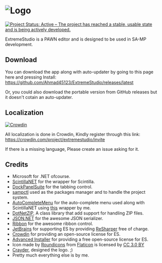# ![Logo](http://i.imgur.com/Jmxy3lc.png)

[![Project Status: Active – The project has reached a stable, usable state and is being actively developed.](http://www.repostatus.org/badges/latest/active.svg)](http://www.repostatus.org/#active)

ExtremeStudio is a PAWN editor and is designed to be used in SA-MP development.

## Download
You can download the app along with auto-updater by going to this page here and pressing Install:
https://github.com/Ahmad45123/ExtremeStudio/releases/latest

Or, you could also download the portable version from GitHub releases but it doesn't cotain an auto-updater.

## Localization
[![Crowdin](https://d322cqt584bo4o.cloudfront.net/extremestudio/localized.svg)](https://crowdin.com/project/extremestudio)

All localization is done in Crowdin, Kindly register through this link: 
https://crowdin.com/project/extremestudio/invite

If there is a missing language, Please create an issue asking for it.

## Credits
* Microsoft for .NET ofcourse.
* [ScintillaNET](https://github.com/jacobslusser/ScintillaNET) for the wrapper for Scintilla.
* [DockPanelSuite](http://dockpanelsuite.com/) for the tabbing control.
* [sampctl](http://forum.sa-mp.com/showthread.php?t=651159) used as the packages manager and to handle the project system.
* [AutoCompleteMenu](http://www.codeproject.com/Articles/365974/Autocomplete-Menu) for the auto-complete menu used along with ScintillaNET using [this](https://github.com/JohnyMac/AutoCompleteMenu-ScintillaNET) wrapper by me.
* [DotNetZIP](https://dotnetzip.codeplex.com/), A class library that add support for handling ZIP files. 
* [JSON.NET](http://www.json.net/) for the awesome JSON serializer.
* [Ribbon](http://www.codeproject.com/Articles/364272/Easily-Add-a-Ribbon-into-a-WinForms-Application-Cs) for the awesome ribbon control.
* [JetBrains](https://www.jetbrains.com/) for supporting ES by providing [ReSharper](https://www.jetbrains.com/resharper/) free of charge.
* [Crowdin](https://crowdin.com) for providing an open-source license for ES.
* [Advanced Installer](https://www.advancedinstaller.com) for providing a free open-source license for ES.
* Icon made by [Roundicons](https://www.flaticon.com/authors/roundicons) from [Flaticon](https://www.flaticon.com/) is licensed by [CC 3.0 BY](http://creativecommons.org/licenses/by/3.0/)
* [Crayder](http://forum.sa-mp.com/member.php?u=214776), designed the logo. ;)
* Pretty much everything else is by me.
